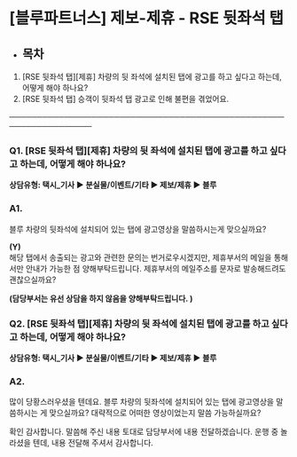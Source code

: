 # [블루파트너스] 제보-제휴 - RSE 뒷좌석 탭

* **목차**
  ------

1. [RSE 뒷좌석 탭][제휴] 차량의 뒷 좌석에 설치된 탭에 광고를 하고 싶다고 하는데, 어떻게 해야 하나요?
2. [RSE 뒷좌석 탭] 승객이 뒷좌석 탭 광고로 인해 불편을 겪었어요.

─────────────────────────────────────────────────────────────────

### **Q1. [RSE 뒷좌석 탭][제휴] 차량의 뒷 좌석에 설치된 탭에 광고를 하고 싶다고 하는데, 어떻게 해야 하나요?**

**상담유형: 택시\_기사 ▶ 분실물/이벤트/기타 ▶ 제보/제휴 ▶ 블루**

### **A1.**

블루 차량의 뒷좌석에 설치되어 있는 탭에 광고영상을 말씀하시는게 맞으실까요?

**(Y)**  
해당 탭에서 송출되는 광고와 관련한 문의는 번거로우시겠지만, 제휴부서의 메일을 통해서만 안내가 가능한 점 양해부탁드립니다. 제휴부서의 메일주소를 문자로 발송해드려도 괜찮으실까요?

**(담당부서는 유선 상담을 하지 않음을 양해부탁드립니다. )**

### **Q2. [RSE 뒷좌석 탭][제휴] 차량의 뒷 좌석에 설치된 탭에 광고를 하고 싶다고 하는데, 어떻게 해야 하나요?**

**상담유형: 택시\_기사 ▶ 분실물/이벤트/기타 ▶ 제보/제휴 ▶ 블루**

### **A2.**

많이 당황스러우셨을 텐데요. 블루 차량의 뒷좌석에 설치되어 있는 탭에 광고영상을 말씀하시는 게 맞으실까요? 대략적으로 어떠한 영상이었는지 말씀 가능하실까요?

확인 감사합니다. 말씀해 주신 내용 토대로 담당부서에 내용 전달하겠습니다. 운행 중 놀라셨을 텐데, 내용 전달해 주셔서 감사합니다.